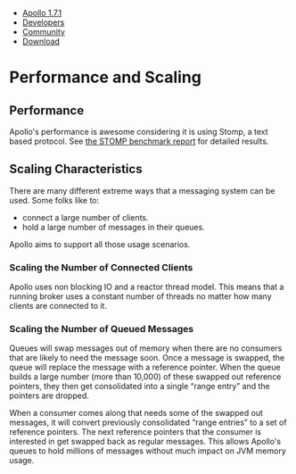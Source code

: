        

*   [Apollo 1.7.1](../index.html)
*   [Developers](../communitydevelopers.md)
*   [Community](../community/index.html)
*   [Download](..OverviewOverview/Overview/download.md)

Performance and Scaling
=======================

Performance
-----------

Apollo's performance is awesome considering it is using Stomp, a text based protocol. See [the STOMP benchmark report](http://hiramchirino.com/stomp-benchmark/ec2-c1.xlarge/index.html) for detailed results.

Scaling Characteristics
-----------------------

There are many different extreme ways that a messaging system can be used. Some folks like to:

*   connect a large number of clients.
*   hold a large number of messages in their queues.

Apollo aims to support all those usage scenarios.

### Scaling the Number of Connected Clients

Apollo uses non blocking IO and a reactor thread model. This means that a running broker uses a constant number of threads no matter how many clients are connected to it.

### Scaling the Number of Queued Messages

Queues will swap messages out of memory when there are no consumers that are likely to need the message soon. Once a message is swapped, the queue will replace the message with a reference pointer. When the queue builds a large number (more than 10,000) of these swapped out reference pointers, they then get consolidated into a single “range entry” and the pointers are dropped.

When a consumer comes along that needs some of the swapped out messages, it will convert previously consolidated “range entries” to a set of reference pointers. The next reference pointers that the consumer is interested in get swapped back as regular messages. This allows Apollo's queues to hold millions of messages without much impact on JVM memory usage.